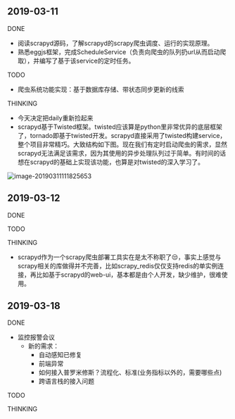 ## 2019-03-11

DONE

- 阅读scrapyd源码，了解scrapyd的scrapy爬虫调度、运行的实现原理。
- 熟悉eggjs框架，完成ScheduleService（负责向爬虫的队列扔url从而启动爬取），并编写了基于该service的定时任务。

TODO

- 爬虫系统功能实现：基于数据库存储、带状态同步更新的线索

THINKING

- 今天决定把daily重新捡起来
- scrapyd基于Twisted框架。twisted应该算是python里非常优异的底层框架了，tornado即基于twisted开发。scrapyd直接采用了twisted构建service，整个项目非常精巧。大致结构如下图。现在我们有定时启动爬虫的需求，显然scrapyd无法满足该需求，因为其使用的异步处理队列过于简单。有时间的话想在scrapyd的基础上实现该功能，也算是对twisted的深入学习了。

![image-20190311111825653](/Users/huangzhen/WikiNotes/imgs/image-20190311111825653.png)





## 2019-03-12

DONE

TODO

THINKING

- scrapyd作为一个scrapy爬虫部署工具实在是太不称职了😒，事实上感觉与scrapy相关的库做得并不完善，比如scrapy_redis仅仅支持redis的单实例连接，再比如基于scrapyd的web-ui，基本都是由个人开发，缺少维护，很难使用。





## 2019-03-18

DONE

- 监控报警会议
  - 新的需求：
    - 自动感知已修复
    - 前端异常
    - 如何接入普罗米修斯？流程化、标准(业务指标以外的，需要哪些点)
    - 跨语言栈的接入问题

TODO

THINKING